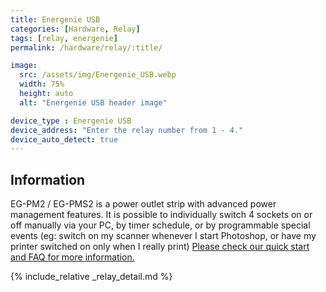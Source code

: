 ```yaml
---
title: Energenie USB
categories: [Hardware, Relay]
tags: [relay, energenie]
permalink: /hardware/relay/:title/

image:
  src: /assets/img/Energenie_USB.webp
  width: 75%
  height: auto
  alt: "Energenie USB header image"

device_type : Energenie USB
device_address: "Enter the relay number from 1 - 4."
device_auto_detect: true
---
```


## Information
EG-PM2 / EG-PMS2 is a power outlet strip with advanced power management features. It is possible to individually switch 4 sockets on or off manually via your PC, by timer schedule, or by programmable special events (eg: switch on my scanner whenever I start Photoshop, or have my printer switched on only when I really print)
[Please check our quick start and FAQ for more information.](https://energenie.com/item.aspx?id=7556)

{% include_relative _relay_detail.md %}